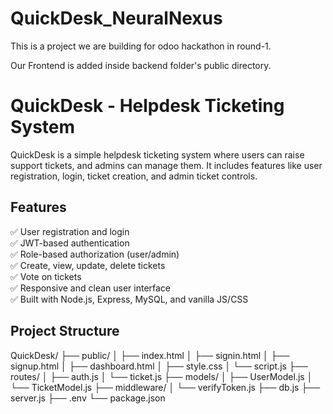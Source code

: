 # QuickDesk_NeuralNexus
This is a project we are building for odoo hackathon in round-1.

Our Frontend is added inside backend folder's public directory.

# QuickDesk - Helpdesk Ticketing System

QuickDesk is a simple helpdesk ticketing system where users can raise support tickets, and admins can manage them. It includes features like user registration, login, ticket creation, and admin ticket controls.

## Features

✅ User registration and login  
✅ JWT-based authentication  
✅ Role-based authorization (user/admin)  
✅ Create, view, update, delete tickets  
✅ Vote on tickets  
✅ Responsive and clean user interface  
✅ Built with Node.js, Express, MySQL, and vanilla JS/CSS  

## Project Structure

QuickDesk/
├── public/
│ ├── index.html
│ ├── signin.html
│ ├── signup.html
│ ├── dashboard.html
│ ├── style.css
│ └── script.js
├── routes/
│ ├── auth.js
│ └── ticket.js
├── models/
│ ├── UserModel.js
│ └── TicketModel.js
├── middleware/
│ └── verifyToken.js
├── db.js
├── server.js
├── .env
└── package.json
